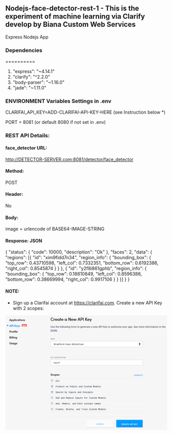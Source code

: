 ## Nodejs-face-detector-rest-1 - This is the experiment of machine learning via Clarify develop by Biana Custom Web Services

Express Nodejs App 

### Dependencies
==========

1. "express": "~4.14.1"
2. "clarify": "^2.2.0"
3. "body-parser": "~1.16.0"
4. "jade": "~1.11.0"

### ENVIRONMENT Variables Settings in .env
CLARIFAI_API_KEY=ADD-CLARIFAI-API-KEY-HERE (see Instruction below *)

PORT = 8081 (or default 8080 if not set in .env)

### REST API Details:

#### face_detector URL:
http://DETECTOR-SERVER.com:8081/detector/face_detector

#### Method:
POST
#### Header: 
No
#### Body: 
image = urlencode of BASE64-IMAGE-STRING

#### Response: JSON

{
	"status": {
		"code": 10000,
		"description": "Ok"
	},
	"faces": 2,
	"data": {
		"regions": [{
			"id": "xim9fidd7n34",
			"region_info": {
				"bounding_box": {
					"top_row": 0.43710598,
					"left_col": 0.7332351,
					"bottom_row": 0.6192386,
					"right_col": 0.8545874
				}
			}
		}, {
			"id": "y2f8i861gphb",
			"region_info": {
				"bounding_box": {
					"top_row": 0.18810849,
					"left_col": 0.8596386,
					"bottom_row": 0.38669994,
					"right_col": 0.9917106
				}
			}
		}]
	}
}

#### NOTE:
* Sign up a Clarifai account at https://clarifai.com. Create a new API Key with 2 scopes:

![image](https://github.com/247apps/Nodejs-face-detector-rest-1/blob/master/face-rest.png)

